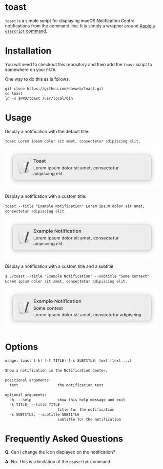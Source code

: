 # toast
`toast` is a simple script for displaying macOS Notification Centre notifications from the command line.  It is simply a wrapper around [Apple's `osascript` command](https://support.apple.com/lt-lt/guide/terminal/trml1003/mac).

# Installation
You will need to checkout this repository and then add the `toast` script to somewhere on your `PATH`.

One way to do this as is follows:

```
git clone https://github.com/davweb/toast.git
cd toast
ln -s $PWD/toast /usr/local/bin
```

# Usage
Display a notification with the default title:

`toast Lorem ipsum dolor sit amet, consectetur adipiscing elit.`

![image of notification](screenshots/default.png)

Display a notification with a custom title:

`toast --title "Example Notification" Lorem ipsum dolor sit amet, consectetur adipiscing elit.`

![image of notification](screenshots/title.png)

Display a notification with a custom title and a subtitle:

`$ ./toast --title "Example Notification" --subtitle "Some context" Lorem ipsum dolor sit amet, consectetur adipiscing elit.`

![image of notification](screenshots/subtitle.png)

# Options
```
usage: toast [-h] [-t TITLE] [-s SUBTITLE] text [text ...]

Show a notification in the Notification Center.

positional arguments:
  text                  the notification text

optional arguments:
  -h, --help            show this help message and exit
  -t TITLE, --title TITLE
                        title for the notification
  -s SUBTITLE, --subtitle SUBTITLE
                        subtitle for the notification
```                        

# Frequently Asked Questions
**Q.** Can I change the icon displayed on the notification?

**A.** No. This is a limitation of the `osascript` command.
